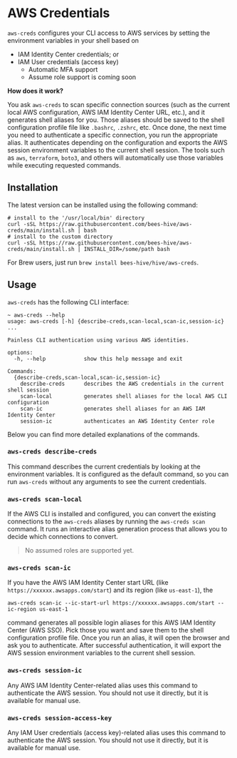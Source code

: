 # AWS Credentials

`aws-creds` configures your CLI access to AWS services by setting the environment variables in your shell based on
- IAM Identity Center credentials; or
- IAM User credentials (access key)
  - Automatic MFA support
  - Assume role support is coming soon

**How does it work?**

You ask `aws-creds` to scan specific connection sources (such as the current local AWS configuration,
AWS IAM Identity Center URL, etc.), and it generates shell aliases for you. Those aliases should be saved
to the shell configuration profile file like `.bashrc`, `.zshrc`, etc. Once done, the next time
you need to authenticate a specific connection, you run the appropriate alias. It authenticates depending on
the configuration and exports the AWS session environment variables to the current shell session. The tools
such as `aws`, `terraform`, `boto3`, and others will automatically use those variables while executing
requested commands.

## Installation

The latest version can be installed using the following command:
```shell
# install to the '/usr/local/bin' directory
curl -sSL https://raw.githubusercontent.com/bees-hive/aws-creds/main/install.sh | bash
# install to the custom directory
curl -sSL https://raw.githubusercontent.com/bees-hive/aws-creds/main/install.sh | INSTALL_DIR=/some/path bash
```

For Brew users, just run `brew install bees-hive/hive/aws-creds`.

## Usage

`aws-creds` has the following CLI interface:

```shell
~ aws-creds --help
usage: aws-creds [-h] {describe-creds,scan-local,scan-ic,session-ic} ...

Painless CLI authentication using various AWS identities.

options:
  -h, --help            show this help message and exit

Commands:
  {describe-creds,scan-local,scan-ic,session-ic}
    describe-creds      describes the AWS credentials in the current shell session
    scan-local          generates shell aliases for the local AWS CLI configuration
    scan-ic             generates shell aliases for an AWS IAM Identity Center
    session-ic          authenticates an AWS Identity Center role
```

Below you can find more detailed explanations of the commands.

### `aws-creds describe-creds`

This command describes the current credentials by looking at the environment variables. It is configured as the default
command, so you can run `aws-creds` without any arguments to see the current credentials.

### `aws-creds scan-local`

If the AWS CLI is installed and configured, you can convert the existing connections to the `aws-creds` aliases
by running the `aws-creds scan` command. It runs an interactive alias generation process that allows you to decide
which connections to convert.

> No assumed roles are supported yet.

### `aws-creds scan-ic`

If you have the AWS IAM Identity Center start URL (like `https://xxxxxx.awsapps.com/start`) and
its region (like `us-east-1`), the
```shell
aws-creds scan-ic --ic-start-url https://xxxxxx.awsapps.com/start --ic-region us-east-1
```
command generates all possible login aliases for this AWS IAM Identity Center (AWS SSO). Pick those you want and save
them to the shell configuration profile file. Once you run an alias, it will open the browser and ask you to authenticate.
After successful authentication, it will export the AWS session environment variables to the current shell session.

### `aws-creds session-ic`

Any AWS IAM Identity Center-related alias uses this command to authenticate the AWS session.
You should not use it directly, but it is available for manual use.

### `aws-creds session-access-key`

Any IAM User credentials (access key)-related alias uses this command to authenticate the AWS session.
You should not use it directly, but it is available for manual use.
